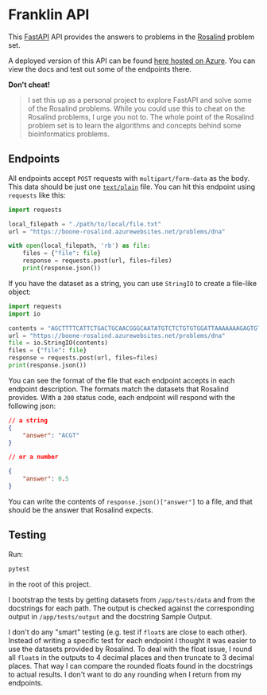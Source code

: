 # Franklin API

This [FastAPI](https://fastapi.tiangolo.com/) API provides the answers to problems in the [Rosalind](http://rosalind.info/) problem set.

A deployed version of this API can be found [here hosted on Azure](https://boone-rosalind.azurewebsites.net/docs). You can view the docs and test out some of the endpoints there.

__Don't cheat!__

> I set this up as a personal project to explore FastAPI and solve some of the Rosalind problems. While you could use this to cheat on the Rosalind problems, I urge you not to. The whole point of the Rosalind problem set is to learn the algorithms and concepts behind some bioinformatics problems.

## Endpoints

All endpoints accept `POST` requests with `multipart/form-data` as the body. This data should be just one [`text/plain`](https://developer.mozilla.org/en-US/docs/Web/HTTP/Basics_of_HTTP/MIME_types/Common_types) file. You can hit this endpoint using `requests` like this:

```python
import requests

local_filepath = "./path/to/local/file.txt"
url = "https://boone-rosalind.azurewebsites.net/problems/dna"

with open(local_filepath, 'rb') as file:
    files = {"file": file}
    response = requests.post(url, files=files)
    print(response.json())
```

If you have the dataset as a string, you can use `StringIO` to create a file-like object:

```python
import requests
import io

contents = "AGCTTTTCATTCTGACTGCAACGGGCAATATGTCTCTGTGTGGATTAAAAAAAGAGTGTCTGATAGCAGC"
url = "https://boone-rosalind.azurewebsites.net/problems/dna"
file = io.StringIO(contents)
files = {"file": file}
response = requests.post(url, files=files)
print(response.json())
```

You can see the format of the file that each endpoint accepts in each endpoint description. The formats match the datasets that Rosalind provides. With a `200` status code, each endpoint will respond with the following json:

```json
// a string
{
    "answer": "ACGT"
}

// or a number

{
    "answer": 0.5
}
```

You can write the contents of `response.json()["answer"]` to a file, and that should be the answer that Rosalind expects.

## Testing

Run:

```python
pytest
```

in the root of this project.

I bootstrap the tests by getting datasets from `/app/tests/data` and from the docstrings for each path. The output is checked against the corresponding output in `/app/tests/output` and the docstring Sample Output.

I don't do any "smart" testing (e.g. test if `float`s are close to each other). Instead of writing a specific test for each endpoint I thought it was easier to use the datasets provided by Rosalind. To deal with the float issue, I round all `float`s in the outputs to 4 decimal places and then truncate to 3 decimal places. That way I can compare the rounded floats found in the docstrings to actual results. I don't want to do any rounding when I return from my endpoints.
